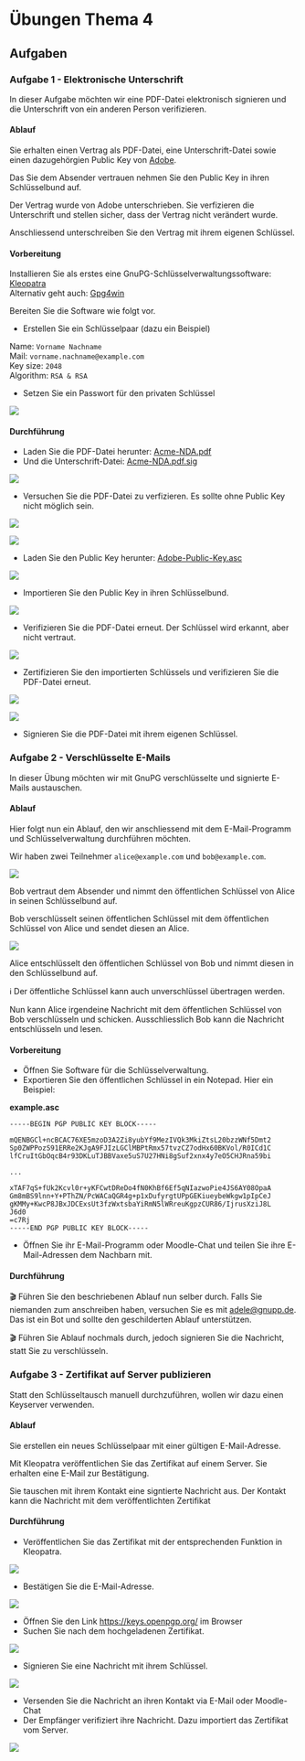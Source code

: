 # Übungen Thema 4

## Aufgaben

### Aufgabe 1 - Elektronische Unterschrift

In dieser Aufgabe möchten wir eine PDF-Datei elektronisch signieren und die Unterschrift von ein anderen Person verifizieren.

#### Ablauf

Sie erhalten einen Vertrag als PDF-Datei, eine Unterschrift-Datei sowie einen dazugehörgien Public Key von [Adobe](https://www.adobe.com/).

Das Sie dem Absender vertrauen nehmen Sie den Public Key in ihren Schlüsselbund auf.

Der Vertrag wurde von Adobe unterschrieben. Sie verfizieren die Unterschrift und stellen sicher, dass der Vertrag nicht verändert wurde.

Anschliessend unterschreiben Sie den Vertrag mit ihrem eigenen Schlüssel.

#### Vorbereitung

Installieren Sie als erstes eine GnuPG-Schlüsselverwaltungssoftware: [Kleopatra](https://www.openpgp.org/software/kleopatra/)\
Alternativ geht auch: [Gpg4win](https://www.gpg4win.org/)

Bereiten Sie die Software wie folgt vor.

* Erstellen Sie ein Schlüsselpaar (dazu ein Beispiel)

Name: `Vorname Nachname`\
Mail: `vorname.nachname@example.com`\
Key size: `2048`\
Algorithm: `RSA & RSA`

* Setzen Sie ein Passwort für den privaten Schlüssel

![](./new-key.png)

#### Durchführung

* Laden Sie die PDF-Datei herunter: [Acme-NDA.pdf](https://github.com/janikvonrotz/encrypt.casa/raw/main/Acme-NDA.pdf)
* Und die Unterschrift-Datei: [Acme-NDA.pdf.sig](https://github.com/janikvonrotz/encrypt.casa/raw/main/Acme-NDA.pdf.sig)

![](./acme-pdf-sig.png)

* Versuchen Sie die PDF-Datei zu verfizieren. Es sollte ohne Public Key nicht möglich sein.

![](./kleopatra-verify-file.png)

![](./cleopatra-verification-failed.png)

* Laden Sie den Public Key herunter: [Adobe-Public-Key.asc](https://github.com/janikvonrotz/encrypt.casa/raw/main/Adobe-Public-Key.asc)

![](./adobe-public-key.png)

* Importieren Sie den Public Key in ihren Schlüsselbund.

![](./kleoptra-import.png)

* Verifizieren Sie die PDF-Datei erneut. Der Schlüssel wird erkannt, aber nicht vertraut.

![](./cleopatra-not-trusted.png)
* Zertifizieren Sie den importierten Schlüssels und verifizieren Sie die PDF-Datei erneut.

![](kleopatra-certify.png)

![](./cleopatra-signed.png)

* Signieren Sie die PDF-Datei mit ihrem eigenen Schlüssel.

### Aufgabe 2 - Verschlüsselte E-Mails

In dieser Übung möchten wir mit GnuPG verschlüsselte und signierte E-Mails austauschen.

#### Ablauf

Hier folgt nun ein Ablauf, den wir anschliessend mit dem E-Mail-Programm und Schlüsselverwaltung durchführen möchten.

Wir haben zwei Teilnehmer `alice@example.com` und `bob@example.com`.

![](./alice-my-public-key.png)

Bob vertraut dem Absender und nimmt den öffentlichen Schlüssel von Alice in seinen Schlüsselbund auf.

Bob verschlüsselt seinen öffentlichen Schlüssel mit dem öffentlichen Schlüssel von Alice und sendet diesen an Alice.

![](./bob-my-public-key.png)

Alice entschlüsselt den öffentlichen Schlüssel von Bob und nimmt diesen in den Schlüsselbund auf.

ℹ️ Der öffentliche Schlüssel kann auch unverschlüssel übertragen werden.

Nun kann Alice irgendeine Nachricht mit dem öffentlichen Schlüssel von Bob verschlüsseln und schicken. Ausschliesslich Bob kann die Nachricht entschlüsseln und lesen.

#### Vorbereitung

* Öffnen Sie Software für die Schlüsselverwaltung.
* Exportieren Sie den öffentlichen Schlüssel in ein Notepad. Hier ein Beispiel:

**example.asc**

```
-----BEGIN PGP PUBLIC KEY BLOCK-----

mQENBGCl+ncBCAC76XE5mzoD3A2Zi8yubYf9MezIVQk3MkiZtsL20bzzWNf5Dmt2
Sp0ZWPPozS91ERRe2KJgA9FJIzLGClMBPtRmx57tvzCZ7odHx60BKVol/R0ICd1C
lfCruItGbOqcB4r93DKLuTJBBVaxe5uS7U27HNi8gSuf2xnx4y7eO5CHJRna59bi

...

xTAF7qS+fUk2Kcvl0r+yKFCwtDReDo4fN0KhBf6Ef5qNIazwoPie4JS6AY08OpaA
Gm8mBS9lnn+Y+PThZN/PcWACaQGR4g+p1xDufyrgtUPpGEKiueybeWkgw1pIpCeJ
gKMMy+KwcP8JBxJDCExsUt3fzWxtsbaYiRmN5lWRreuKgpzCUR86/IjrusXziJ8L
J6d0
=c7Rj
-----END PGP PUBLIC KEY BLOCK-----
```

* Öffnen Sie ihr E-Mail-Programm oder Moodle-Chat und teilen Sie ihre E-Mail-Adressen dem Nachbarn mit.

#### Durchführung

🎬 Führen Sie den beschriebenen Ablauf nun selber durch. Falls Sie niemanden zum anschreiben haben, versuchen Sie es mit <adele@gnupp.de>. Das ist ein Bot und sollte den geschilderten Ablauf unterstützen.

🎬 Führen Sie Ablauf nochmals durch, jedoch signieren Sie die Nachricht, statt Sie zu verschlüsseln.

### Aufgabe 3 - Zertifikat auf Server publizieren

Statt den Schlüsseltausch manuell durchzuführen, wollen wir dazu einen Keyserver verwenden.

#### Ablauf

Sie erstellen ein neues Schlüsselpaar mit einer gültigen E-Mail-Adresse.

Mit Kleopatra veröffentlichen Sie das Zertifikat auf einem Server. Sie erhalten eine E-Mail zur Bestätigung.

Sie tauschen mit ihrem Kontakt eine signtierte Nachricht aus. Der Kontakt kann die Nachricht mit dem veröffentlichten Zertifikat

#### Durchführung

* Veröffentlichen Sie das Zertifikat mit der entsprechenden Funktion in Kleopatra.

![](./kleopatra-publish.png)
* Bestätigen Sie die E-Mail-Adresse.

![](./kleopatra-confirm.png)

* Öffnen Sie den Link <https://keys.openpgp.org/> im Browser
* Suchen Sie nach dem hochgeladenen Zertifikat.

![](./kleopatra-found-entry.png)

* Signieren Sie eine Nachricht mit ihrem Schlüssel.

![](./kleopatra-sign.png)

* Versenden Sie die Nachricht an ihren Kontakt via E-Mail oder Moodle-Chat
* Der Empfänger verifiziert ihre Nachricht. Dazu importiert das Zertifikat vom Server.

![](./kleopatra-lookup.png)